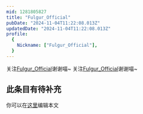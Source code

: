 ```yaml
---
mid: 1281805827
title: "Fulgur_Official"
pubDate: "2024-11-04T11:22:08.013Z"
updatedDate: "2024-11-04T11:22:08.013Z"
profile:
  {
    Nickname: ["Fulgur_Official"],
  }
---
```


关注[Fulgur_Official](https://space.bilibili.com/1281805827)谢谢喵~ 关注[Fulgur_Official](https://space.bilibili.com/1281805827)谢谢喵~

## 此条目有待补充
你可以在[这里](https://github.com/Yuhanawa/VTuber.ICU-Content/edit/master/v/Fulgur_Official/index.md)编辑本文
